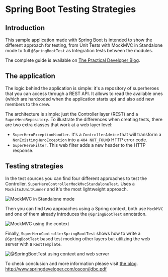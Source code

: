 # Spring Boot Testing Strategies

## Introduction

This sample application made with Spring Boot is intended to show the different approach for testing, from Unit Tests with MockMVC in Standalone mode to full `@SpringBootTest` as Integration tests between the modules.

The complete guide is available on [The Practical Developer Blog](https://thepracticaldeveloper.com/2017/07/31/guide-spring-boot-controller-tests/).

## The application

The logic behind the application is simple: it's a repository of superheroes that you can access through a REST API. It allows to read the available ones (which are hardcoded when the application starts up) and also add new members to the crew.

The architecture is simple: just the Controller layer (REST) and a `SuperHeroRepository`. To illustrate the differences when creating tests, there are two extra classes that work at a web layer level:

* `SuperHeroExceptionHandler`. It's a `ControllerAdvice` that will transform a `NonExistingHeroException` into a `404 NOT_FOUND` HTTP error code.
* `SuperHeroFilter`. This web filter adds a new header to the HTTP response. 

## Testing strategies

In the test sources you can find four different approaches to test the Controller. `SuperHeroControllerMockMvcStandaloneTest`. Uses a `MockitoJUnitRunner` and it's the most lightweight approach.

![MockMVC in Standalone mode](images/tests_mockmvc_wm.png)

Then you can find two approaches using a Spring context, both use `MockMVC` and one of them already introduces the `@SpringBootTest` annotation.

![MockMVC using the context](images/tests_mockmvc_with_context_wm.png)

Finally, `SuperHeroControllerSpringBootTest` shows how to write a `@SpringBootTest` based test mocking other layers but utilizing the web server with a `RestTemplate`. 

![@SpringBootTest using context and web server](images/tests_springboot_wm.png)

To check conclusion and more information please visit [the blog](https://thepracticaldeveloper.com/2017/07/31/guide-spring-boot-controller-tests/).
http://www.springdeveloper.com/oscon/jdbc.pdf

